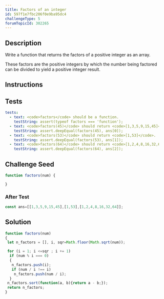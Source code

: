 ```yaml
---
title: Factors of an integer
id: 597f1e7fbc206f0e9ba95dc4
challengeType: 5
forumTopicId: 302265
---
```


## Description

<section id='description'>

Write a function that returns the factors of a positive integer as an array.

These factors are the positive integers by which the number being factored can be divided to yield a positive integer result.

</section>

## Instructions

<section id='instructions'>

</section>

## Tests

<section id='tests'>

```yml
tests:
  - text: <code>factors</code> should be a function.
    testString: assert(typeof factors === 'function');
  - text: <code>factors(45)</code> should return <code>[1,3,5,9,15,45]</code>.
    testString: assert.deepEqual(factors(45), ans[0]);
  - text: <code>factors(53)</code> should return <code>[1,53]</code>.
    testString: assert.deepEqual(factors(53), ans[1]);
  - text: <code>factors(64)</code> should return <code>[1,2,4,8,16,32,64]</code>.
    testString: assert.deepEqual(factors(64), ans[2]);

```

</section>

## Challenge Seed

<section id='challengeSeed'>

<div id='js-seed'>

```js
function factors(num) {

}
```

</div>

### After Test

<div id='js-teardown'>

```js
const ans=[[1,3,5,9,15,45],[1,53],[1,2,4,8,16,32,64]];
```

</div>

</section>

## Solution

<section id='solution'>

```js
function factors(num)
{
 let n_factors = [], i, sqr=Math.floor(Math.sqrt(num));

 for (i = 1; i <=sqr ; i += 1)
  if (num % i === 0)
  {
   n_factors.push(i);
   if (num / i !== i)
    n_factors.push(num / i);
  }
 n_factors.sort(function(a, b){return a - b;});
 return n_factors;
}

```

</section>
